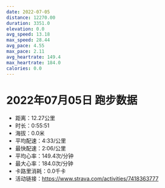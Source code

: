 ```yaml
---
date: 2022-07-05
distance: 12270.00
duration: 3351.0
elevation: 0.0
avg_speed: 13.18
max_speed: 28.44
avg_pace: 4.55
max_pace: 2.11
avg_heartrate: 149.4
max_heartrate: 184.0
calories: 0.0
---
```


# 2022年07月05日 跑步数据

- 距离：12.27公里
- 时长：0:55:51
- 海拔：0.0米
- 平均配速：4:33/公里
- 最快配速：2:06/公里
- 平均心率：149.4次/分钟
- 最大心率：184.0次/分钟
- 卡路里消耗：0.0千卡
- 活动链接：https://www.strava.com/activities/7418363777
